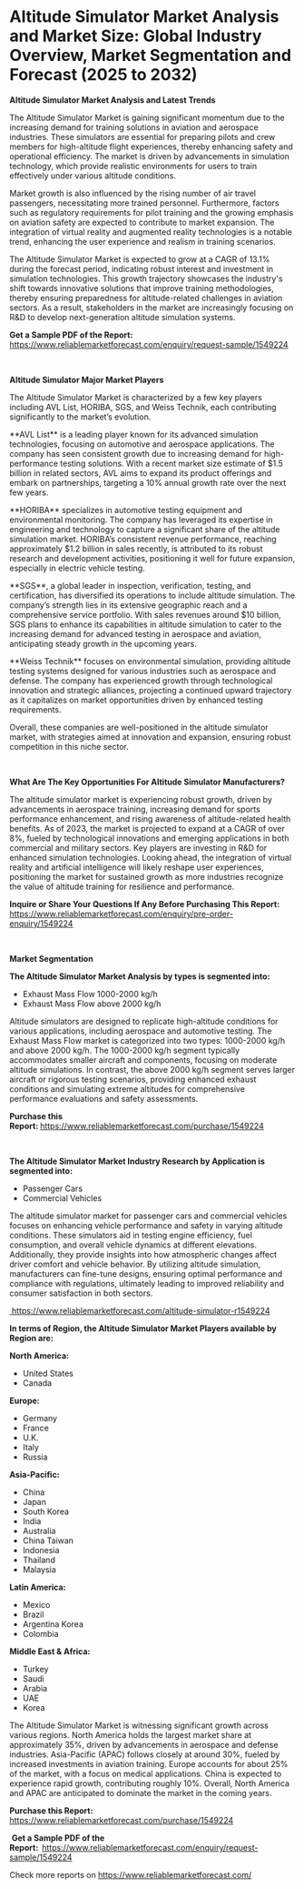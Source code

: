 <p><h1>Altitude Simulator Market Analysis and Market Size: Global Industry Overview, Market Segmentation and Forecast (2025 to 2032)</h1></p><p><strong>Altitude Simulator Market Analysis and Latest Trends</strong></p>
<p><p>The Altitude Simulator Market is gaining significant momentum due to the increasing demand for training solutions in aviation and aerospace industries. These simulators are essential for preparing pilots and crew members for high-altitude flight experiences, thereby enhancing safety and operational efficiency. The market is driven by advancements in simulation technology, which provide realistic environments for users to train effectively under various altitude conditions.</p><p>Market growth is also influenced by the rising number of air travel passengers, necessitating more trained personnel. Furthermore, factors such as regulatory requirements for pilot training and the growing emphasis on aviation safety are expected to contribute to market expansion. The integration of virtual reality and augmented reality technologies is a notable trend, enhancing the user experience and realism in training scenarios.</p><p>The Altitude Simulator Market is expected to grow at a CAGR of 13.1% during the forecast period, indicating robust interest and investment in simulation technologies. This growth trajectory showcases the industry's shift towards innovative solutions that improve training methodologies, thereby ensuring preparedness for altitude-related challenges in aviation sectors. As a result, stakeholders in the market are increasingly focusing on R&D to develop next-generation altitude simulation systems.</p></p>
<p><strong>Get a Sample PDF of the Report:&nbsp;</strong> <a href="https://www.reliablemarketforecast.com/enquiry/request-sample/1549224?utm_campaign=2321&utm_medium=2&utm_source=Github&utm_content=ia&utm_term=20022025&utm_id=altitude-simulator">https://www.reliablemarketforecast.com/enquiry/request-sample/1549224</a></p>
<p>&nbsp;</p>
<p><strong>Altitude Simulator Major Market Players</strong></p>
<p><p>The Altitude Simulator Market is characterized by a few key players including AVL List, HORIBA, SGS, and Weiss Technik, each contributing significantly to the market’s evolution.</p><p>**AVL List** is a leading player known for its advanced simulation technologies, focusing on automotive and aerospace applications. The company has seen consistent growth due to increasing demand for high-performance testing solutions. With a recent market size estimate of $1.5 billion in related sectors, AVL aims to expand its product offerings and embark on partnerships, targeting a 10% annual growth rate over the next few years.</p><p>**HORIBA** specializes in automotive testing equipment and environmental monitoring. The company has leveraged its expertise in engineering and technology to capture a significant share of the altitude simulation market. HORIBA’s consistent revenue performance, reaching approximately $1.2 billion in sales recently, is attributed to its robust research and development activities, positioning it well for future expansion, especially in electric vehicle testing.</p><p>**SGS**, a global leader in inspection, verification, testing, and certification, has diversified its operations to include altitude simulation. The company’s strength lies in its extensive geographic reach and a comprehensive service portfolio. With sales revenues around $10 billion, SGS plans to enhance its capabilities in altitude simulation to cater to the increasing demand for advanced testing in aerospace and aviation, anticipating steady growth in the upcoming years.</p><p>**Weiss Technik** focuses on environmental simulation, providing altitude testing systems designed for various industries such as aerospace and defense. The company has experienced growth through technological innovation and strategic alliances, projecting a continued upward trajectory as it capitalizes on market opportunities driven by enhanced testing requirements.</p><p>Overall, these companies are well-positioned in the altitude simulator market, with strategies aimed at innovation and expansion, ensuring robust competition in this niche sector.</p></p>
<p>&nbsp;</p>
<p><strong>What Are The Key Opportunities For Altitude Simulator Manufacturers?</strong></p>
<p><p>The altitude simulator market is experiencing robust growth, driven by advancements in aerospace training, increasing demand for sports performance enhancement, and rising awareness of altitude-related health benefits. As of 2023, the market is projected to expand at a CAGR of over 8%, fueled by technological innovations and emerging applications in both commercial and military sectors. Key players are investing in R&D for enhanced simulation technologies. Looking ahead, the integration of virtual reality and artificial intelligence will likely reshape user experiences, positioning the market for sustained growth as more industries recognize the value of altitude training for resilience and performance.</p></p>
<p><strong>Inquire or Share Your Questions If Any Before Purchasing This Report:</strong> <a href="https://www.reliablemarketforecast.com/enquiry/pre-order-enquiry/1549224?utm_campaign=2321&utm_medium=2&utm_source=Github&utm_content=ia&utm_term=20022025&utm_id=altitude-simulator">https://www.reliablemarketforecast.com/enquiry/pre-order-enquiry/1549224</a></p>
<p>&nbsp;</p>
<p><strong>Market Segmentation</strong></p>
<p><strong>The Altitude Simulator Market Analysis by types is segmented into:</strong></p>
<p><ul><li>Exhaust Mass Flow 1000-2000 kg/h</li><li>Exhaust Mass Flow above 2000 kg/h</li></ul></p>
<p><p>Altitude simulators are designed to replicate high-altitude conditions for various applications, including aerospace and automotive testing. The Exhaust Mass Flow market is categorized into two types: 1000-2000 kg/h and above 2000 kg/h. The 1000-2000 kg/h segment typically accommodates smaller aircraft and components, focusing on moderate altitude simulations. In contrast, the above 2000 kg/h segment serves larger aircraft or rigorous testing scenarios, providing enhanced exhaust conditions and simulating extreme altitudes for comprehensive performance evaluations and safety assessments.</p></p>
<p><strong>Purchase this Report:&nbsp;</strong><a href="https://www.reliablemarketforecast.com/purchase/1549224?utm_campaign=2321&utm_medium=2&utm_source=Github&utm_content=ia&utm_term=20022025&utm_id=altitude-simulator">https://www.reliablemarketforecast.com/purchase/1549224</a></p>
<p>&nbsp;</p>
<p><strong>The Altitude Simulator Market Industry Research by Application is segmented into:</strong></p>
<p><ul><li>Passenger Cars</li><li>Commercial Vehicles</li></ul></p>
<p><p>The altitude simulator market for passenger cars and commercial vehicles focuses on enhancing vehicle performance and safety in varying altitude conditions. These simulators aid in testing engine efficiency, fuel consumption, and overall vehicle dynamics at different elevations. Additionally, they provide insights into how atmospheric changes affect driver comfort and vehicle behavior. By utilizing altitude simulation, manufacturers can fine-tune designs, ensuring optimal performance and compliance with regulations, ultimately leading to improved reliability and consumer satisfaction in both sectors.</p></p>
<p><a href="https://www.reliablemarketforecast.com/altitude-simulator-r1549224?utm_campaign=2321&utm_medium=2&utm_source=Github&utm_content=ia&utm_term=20022025&utm_id=altitude-simulator">&nbsp;https://www.reliablemarketforecast.com/altitude-simulator-r1549224</a></p>
<p><strong>In terms of Region, the Altitude Simulator Market Players available by Region are:</strong></p>
<p>
    <p> <strong> North America: </strong>
        <ul>
            <li>United States</li>
            <li>Canada</li>
        </ul>
        </p> 
    <p> <strong> Europe: </strong>
        <ul>
            <li>Germany</li>
            <li>France</li>
            <li>U.K.</li>
            <li>Italy</li>
            <li>Russia</li>
        </ul>
        </p> 
    <p> <strong> Asia-Pacific: </strong>
        <ul>
            <li>China</li>
            <li>Japan</li>
            <li>South Korea</li>
            <li>India</li>
            <li>Australia</li>
            <li>China Taiwan</li>
            <li>Indonesia</li>
            <li>Thailand</li>
            <li>Malaysia</li>
        </ul>
        </p> 
    <p> <strong> Latin America: </strong>
        <ul>
            <li>Mexico</li>
            <li>Brazil</li>
            <li>Argentina Korea</li>
            <li>Colombia</li>
        </ul>
        </p> 
    <p> <strong> Middle East & Africa: </strong>
        <ul>
            <li>Turkey</li>
            <li>Saudi</li>
            <li>Arabia</li>
            <li>UAE</li>
            <li>Korea</li>
        </ul>
    </p>
    </p>
<p><p>The Altitude Simulator Market is witnessing significant growth across various regions. North America holds the largest market share at approximately 35%, driven by advancements in aerospace and defense industries. Asia-Pacific (APAC) follows closely at around 30%, fueled by increased investments in aviation training. Europe accounts for about 25% of the market, with a focus on medical applications. China is expected to experience rapid growth, contributing roughly 10%. Overall, North America and APAC are anticipated to dominate the market in the coming years.</p></p>
<p><strong>Purchase this Report: </strong><a href="https://www.reliablemarketforecast.com/purchase/1549224?utm_campaign=2321&utm_medium=2&utm_source=Github&utm_content=ia&utm_term=20022025&utm_id=altitude-simulator">https://www.reliablemarketforecast.com/purchase/1549224</a></p>
<p>&nbsp;<strong>Get a Sample PDF of the Report:&nbsp;&nbsp;</strong><a href="https://www.reliablemarketforecast.com/enquiry/request-sample/1549224?utm_campaign=2321&utm_medium=2&utm_source=Github&utm_content=ia&utm_term=20022025&utm_id=altitude-simulator">https://www.reliablemarketforecast.com/enquiry/request-sample/1549224</a></p>
<p><strong></strong></p>
<p>Check more reports on <a href="https://www.reliablemarketforecast.com/?utm_campaign=2321&utm_medium=2&utm_source=Github&utm_content=ia&utm_term=20022025&utm_id=altitude-simulator">https://www.reliablemarketforecast.com/</a></p>